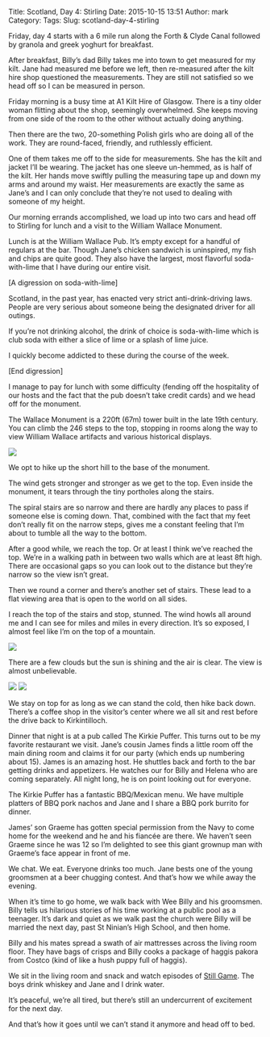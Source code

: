 Title: Scotland, Day 4: Stirling
Date: 2015-10-15 13:51
Author: mark
Category: 
Tags: 
Slug: scotland-day-4-stirling

Friday, day 4 starts with a 6 mile run along the Forth & Clyde Canal followed by granola and greek yoghurt for breakfast.

After breakfast, Billy’s dad Billy takes me into town to get measured for my kilt. Jane had measured me before we left, then re-measured after the kilt hire shop questioned the measurements. They are still not satisfied so we head off so I can be measured in person.

Friday morning is a busy time at A1 Kilt Hire of Glasgow. There is a tiny older woman flitting about the shop, seemingly overwhelmed. She keeps moving from one side of the room to the other without actually doing anything.

Then there are the two, 20-something Polish girls who are doing all of the work. They are round-faced, friendly, and ruthlessly efficient.

One of them takes me off to the side for measurements. She has the kilt and jacket I’ll be wearing. The jacket has one sleeve un-hemmed, as is half of the kilt. Her hands move swiftly pulling the measuring tape up and down my arms and around my waist. Her measurements are exactly the same as Jane’s and I can only conclude that they’re not used to dealing with someone of my height.

Our morning errands accomplished, we load up into two cars and head off to Stirling for lunch and a visit to the William Wallace Monument.

Lunch is at the William Wallace Pub. It’s empty except for a handful of regulars at the bar. Though Jane’s chicken sandwich is uninspired, my fish and chips are quite good. They also have the largest, most flavorful soda-with-lime that I have during our entire visit.

[A digression on soda-with-lime]

Scotland, in the past year, has enacted very strict anti-drink-driving laws. People are very serious about someone being the designated driver for all outings.

If you’re not drinking alcohol, the drink of choice is soda-with-lime which is club soda with either a slice of lime or a splash of lime juice.

I quickly become addicted to these during the course of the week.

[End digression]

I manage to pay for lunch with some difficulty (fending off the hospitality of our hosts and the fact that the pub doesn’t take credit cards) and we head off for the monument.

The Wallace Monument is a 220ft (67m) tower built in the late 19th century. You can climb the 246 steps to the top, stopping in rooms along the way to view William Wallace artifacts and various historical displays.

<img src="https://cdn-images-1.medium.com/max/800/1*yvI6e82gOJ7aTNsZtNqkPg.jpeg"  />

We opt to hike up the short hill to the base of the monument.

The wind gets stronger and stronger as we get to the top. Even inside the monument, it tears through the tiny portholes along the stairs.

The spiral stairs are so narrow and there are hardly any places to pass if someone else is coming down. That, combined with the fact that my feet don’t really fit on the narrow steps, gives me a constant feeling that I’m about to tumble all the way to the bottom.

After a good while, we reach the top. Or at least I think we’ve reached the top. We’re in a walking path in between two walls which are at least 8ft high. There are occasional gaps so you can look out to the distance but they’re narrow so the view isn’t great.

Then we round a corner and there’s another set of stairs. These lead to a flat viewing area that is open to the world on all sides.

I reach the top of the stairs and stop, stunned. The wind howls all around me and I can see for miles and miles in every direction. It’s so exposed, I almost feel like I’m on the top of a mountain.

<img src="https://cdn-images-1.medium.com/max/2000/1*zCGeZIXXZwr3PqWhue06iw.jpeg"  />

There are a few clouds but the sun is shining and the air is clear. The view is almost unbelievable.

<img src="https://cdn-images-1.medium.com/max/1200/1*rz0aWr5LNPMZ_CNGmXXQ2g.jpeg"  />

<img src="https://cdn-images-1.medium.com/max/1200/1*8WkRcEiOmElA9vhdRvhRmw.jpeg"  />

We stay on top for as long as we can stand the cold, then hike back down. There’s a coffee shop in the visitor’s center where we all sit and rest before the drive back to Kirkintilloch.

Dinner that night is at a pub called The Kirkie Puffer. This turns out to be my favorite restaurant we visit. Jane’s cousin James finds a little room off the main dining room and claims it for our party (which ends up numbering about 15). James is an amazing host. He shuttles back and forth to the bar getting drinks and appetizers. He watches our for Billy and Helena who are coming separately. All night long, he is on point looking out for everyone.

The Kirkie Puffer has a fantastic BBQ/Mexican menu. We have multiple platters of BBQ pork nachos and Jane and I share a BBQ pork burrito for dinner.

James’ son Graeme has gotten special permission from the Navy to come home for the weekend and he and his fiancée are there. We haven’t seen Graeme since he was 12 so I’m delighted to see this giant grownup man with Graeme’s face appear in front of me.

We chat. We eat. Everyone drinks too much. Jane bests one of the young groomsmen at a beer chugging contest. And that’s how we while away the evening.

When it’s time to go home, we walk back with Wee Billy and his groomsmen. Billy tells us hilarious stories of his time working at a public pool as a teenager. It’s dark and quiet as we walk past the church were Billy will be married the next day, past St Ninian’s High School, and then home.

Billy and his mates spread a swath of air mattresses across the living room floor. They have bags of crisps and Billy cooks a package of haggis pakora from Costco (kind of like a hush puppy full of haggis).

We sit in the living room and snack and watch episodes of [Still Game](https://en.wikipedia.org/wiki/Still_Game). The boys drink whiskey and Jane and I drink water.

It’s peaceful, we’re all tired, but there’s still an undercurrent of excitement for the next day.

And that’s how it goes until we can’t stand it anymore and head off to bed.

